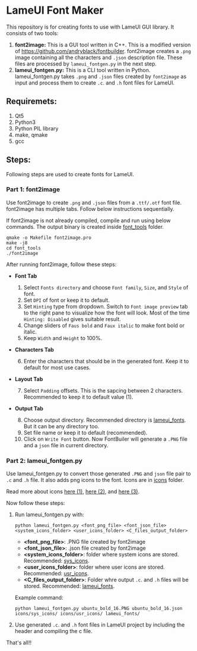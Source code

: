 # LameUI Font Maker

This repository is for creating fonts to use with LameUI GUI library. It consists of two tools:

1. **font2image:** This is a GUI tool written in C++. This is a modified version of https://github.com/andryblack/fontbuilder. font2image creates a `.png` image containing all the characters and `.json` description file. These files are processed by `lameui_fontgen.py` in the next step.
2. **lameui_fontgen.py:** This is a CLI tool written in Python. lameui_fontgen.py takes `.png` and `.json` files created by `font2image` as input and process them to create `.c`. and `.h` font files for LameUI.

## Requiremets:
1. Qt5
2. Python3
3. Python PIL library
4. make, qmake
5. gcc

## Steps:

Following steps are used to create fonts for LameUI.

### Part 1: font2image

Use font2image to create `.png` and `.json` files from a `.ttf/.otf` font file. font2image has multiple tabs. Follow below instructions sequentially.

If font2image is not already compiled, compile and run using below commands. The output binary is created inside [font_tools](./font_tools/) folder.

```
qmake -o Makefile font2image.pro
make -j8
cd font_tools
./font2image
```

After running font2image, follow these steps:

- **Font Tab**

    1. Select `Fonts directory` and choose `Font family`, `Size`, and `Style` of font.
    2. Set `DPI` of font or keep it to default.
    3. Set `Hinting` type from dropdown. Switch to `Font image preview` tab to the right pane to visualize how the font will look. Most of the time `Hinting: Disabled` gives suitable result.
    4. Change sliders of `Faus bold` and `Faux italic` to make font bold or italic.
    5. Keep `Width` and `Height` to 100%.

- **Characters Tab**

    6. Enter the characters that should be in the generated font. Keep it to default for most use cases.

- **Layout Tab**

    7. Select `Padding` offsets. This is the sapcing between 2 characters. Recommended to keep it to default value (1).

- **Output Tab**

    8. Choose output directory. Recommended directory is [lameui_fonts](./font_tools/lameui_fonts/). But it can be any directory too.
    9. Set file name or keep it to default (recommended).
    10. Click on `Write Font` button. Now FontBuiler will generate a `.PNG` file and a `json` file in current directory.

### Part 2: lameui_fontgen.py

Use lameui_fontgen.py to convert those generated `.PNG` and `json` file pair to `.c` and `.h` file. It also adds png icons to the font. Icons are in [icons](./font_tools/icons/) folder. 

Read more about icons [here (1)](./font_tools/icons/README.md), [here (2)](./font_tools/icons/sys_icons/README.md), and [here (3)](./font_tools/icons/usr_icons/README.md).

Now follow these steps:

1. Run lameui_fontgen.py with:

    `python lameui_fontgen.py <font_png_file> <font_json_file> <system_icons_folder> <user_icons_folder> <C_files_output_folder>`

    - **<font_png_file>**: .PNG file created by font2image
    - **<font_json_file>**: .json file created by font2image
    - **<system_icons_folder>**: folder where system icons are stored. Recommended: [sys_icons](./font_tools/icons/sys_icons/).
    - **<user_icons_folder>**: folder where user icons are stored. Recommended: [usr_icons](./font_tools/icons/usr_icons/).
    - **<C_files_output_folder>**: Folder whre output `.c`. and `.h` files will be stored. Recommended: [lameui_fonts](./font_tools/lameui_fonts/).

    Example command: 
    
    `python lameui_fontgen.py ubuntu_bold_16.PNG ubuntu_bold_16.json icons/sys_icons/ icons/usr_icons/ lameui_fonts/`
2. Use generated `.c`. and `.h` font files in LameUI project by including the header and compiling the c file.

That's all!!